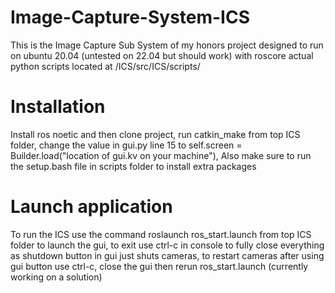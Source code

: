 # Image-Capture-System-ICS
This is the Image Capture Sub System of my honors project designed to run on ubuntu 20.04 (untested on 22.04 but should work) with roscore actual python scripts located at /ICS/src/ICS/scripts/

# Installation 
Install ros noetic and then clone project, run catkin_make from top ICS folder, change the value in gui.py line 15 to 
self.screen = Builder.load("location of gui.kv on your machine"), Also make sure to run the setup.bash file in scripts folder to install extra packages

# Launch application 
To run the ICS use the command roslaunch ros_start.launch from top ICS folder to launch the gui, to exit use ctrl-c in console to fully close everything as shutdown button
in gui just shuts cameras, to restart cameras after using gui button use ctrl-c, close the gui then rerun ros_start.launch (currently working on a solution) 

